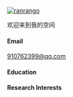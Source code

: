 

[![ranrango](https://img.shields.io/badge/ranrango-github-blue?logo=github)](https://github.com/ranrango)

欢迎来到我的空间

#### Email
910762399@qq.com

#### Education


#### Research Interests



